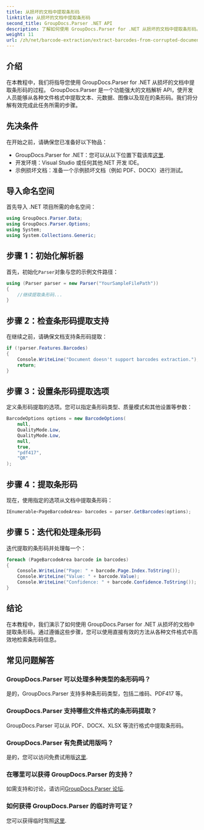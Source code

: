 ```yaml
---
title: 从损坏的文档中提取条形码
linktitle: 从损坏的文档中提取条形码
second_title: GroupDocs.Parser .NET API
description: 了解如何使用 GroupDocs.Parser for .NET 从损坏的文档中提取条形码。包含分步说明的综合教程。
weight: 11
url: /zh/net/barcode-extraction/extract-barcodes-from-corrupted-document/
---
```

## 介绍
在本教程中，我们将指导您使用 GroupDocs.Parser for .NET 从损坏的文档中提取条形码的过程。 GroupDocs.Parser 是一个功能强大的文档解析 API，使开发人员能够从各种文件格式中提取文本、元数据、图像以及现在的条形码。我们将分解有效完成此任务所需的步骤。
## 先决条件
在开始之前，请确保您已准备好以下物品：
-  GroupDocs.Parser for .NET：您可以从以下位置下载该库[这里](https://releases.groupdocs.com/parser/net/).
- 开发环境：Visual Studio 或任何其他.NET 开发 IDE。
- 示例损坏文档：准备一个示例损坏文档（例如 PDF、DOCX）进行测试。

## 导入命名空间
首先导入 .NET 项目所需的命名空间：
```csharp
using GroupDocs.Parser.Data;
using GroupDocs.Parser.Options;
using System;
using System.Collections.Generic;
```
## 步骤 1：初始化解析器
首先，初始化`Parser`对象与您的示例文件路径：
```csharp
using (Parser parser = new Parser("YourSampleFilePath"))
{
    //继续提取条形码...
}
```
## 步骤 2：检查条形码提取支持
在继续之前，请确保文档支持条形码提取：
```csharp
if (!parser.Features.Barcodes)
{
    Console.WriteLine("Document doesn't support barcodes extraction.");
    return;
}
```
## 步骤 3：设置条形码提取选项
定义条形码提取的选项。您可以指定条形码类型、质量模式和其他设置等参数：
```csharp
BarcodeOptions options = new BarcodeOptions(
    null,
    QualityMode.Low,
    QualityMode.Low,
    null,
    true,
    "pdf417",
    "QR"
);
```
## 步骤 4：提取条形码
现在，使用指定的选项从文档中提取条形码：
```csharp
IEnumerable<PageBarcodeArea> barcodes = parser.GetBarcodes(options);
```
## 步骤 5：迭代和处理条形码
迭代提取的条形码并处理每一个：
```csharp
foreach (PageBarcodeArea barcode in barcodes)
{
    Console.WriteLine("Page: " + barcode.Page.Index.ToString());
    Console.WriteLine("Value: " + barcode.Value);
    Console.WriteLine("Confidence: " + barcode.Confidence.ToString());
}
```

## 结论
在本教程中，我们演示了如何使用 GroupDocs.Parser for .NET 从损坏的文档中提取条形码。通过遵循这些步骤，您可以使用直接有效的方法从各种文件格式中高效地检索条形码信息。

## 常见问题解答
### GroupDocs.Parser 可以处理多种类型的条形码吗？
是的，GroupDocs.Parser 支持多种条形码类型，包括二维码、PDF417 等。
### GroupDocs.Parser 支持哪些文件格式的条形码提取？
GroupDocs.Parser 可以从 PDF、DOCX、XLSX 等流行格式中提取条形码。
### GroupDocs.Parser 有免费试用版吗？
是的，您可以访问免费试用版[这里](https://releases.groupdocs.com/).
### 在哪里可以获得 GroupDocs.Parser 的支持？
如需支持和讨论，请访问[GroupDocs.Parser 论坛](https://forum.groupdocs.com/c/parser/17).
### 如何获得 GroupDocs.Parser 的临时许可证？
您可以获得临时驾照[这里](https://purchase.groupdocs.com/temporary-license/).